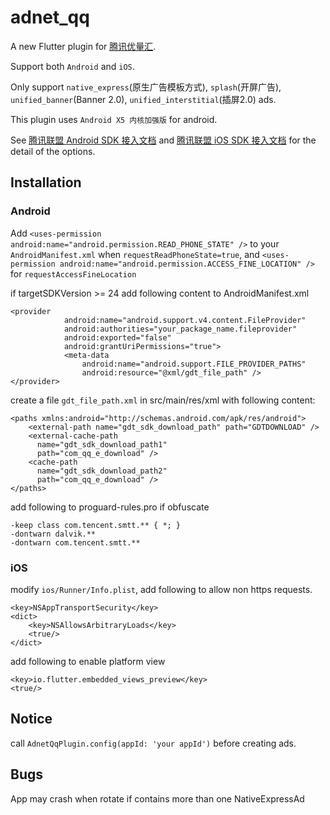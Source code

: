 # adnet_qq

A new Flutter plugin for [腾讯优量汇](https://adnet.qq.com/).

Support both `Android` and `iOS`.

Only support `native_express`(原生广告模板方式), `splash`(开屏广告), `unified_banner`(Banner 2.0), `unified_interstitial`(插屏2.0) ads.

This plugin uses `Android X5 内核加强版` for android.

See [腾讯联盟 Android SDK 接入文档](https://developers.adnet.qq.com/doc/android/access_doc) and [腾讯联盟 iOS SDK 接入文档](https://developers.adnet.qq.com/doc/ios/guide) for the detail of the options.

## Installation

### Android
Add `<uses-permission android:name="android.permission.READ_PHONE_STATE" />` to your `AndroidManifest.xml` when `requestReadPhoneState=true`, and `<uses-permission android:name="android.permission.ACCESS_FINE_LOCATION" />` for `requestAccessFineLocation`

if targetSDKVersion >= 24
add following content to AndroidManifest.xml
```
<provider
            android:name="android.support.v4.content.FileProvider"
            android:authorities="your_package_name.fileprovider"
            android:exported="false"
            android:grantUriPermissions="true">
            <meta-data
                android:name="android.support.FILE_PROVIDER_PATHS"
                android:resource="@xml/gdt_file_path" />
</provider>
```
create a file `gdt_file_path.xml` in src/main/res/xml with following content:
```
<paths xmlns:android="http://schemas.android.com/apk/res/android">
    <external-path name="gdt_sdk_download_path" path="GDTDOWNLOAD" />
    <external-cache-path
      name="gdt_sdk_download_path1"
      path="com_qq_e_download" />
    <cache-path
      name="gdt_sdk_download_path2"
      path="com_qq_e_download" />
</paths>
```

add following to proguard-rules.pro if obfuscate
```
-keep class com.tencent.smtt.** { *; }
-dontwarn dalvik.**
-dontwarn com.tencent.smtt.**
```

### iOS
modify `ios/Runner/Info.plist`, add following to allow non https requests.
```
<key>NSAppTransportSecurity</key>
<dict>
    <key>NSAllowsArbitraryLoads</key>
    <true/>
</dict>
```
add following to enable platform view
```
<key>io.flutter.embedded_views_preview</key>
<true/>
```

## Notice
call `AdnetQqPlugin.config(appId: 'your appId')` before creating ads.

## Bugs
App may crash when rotate if contains more than one NativeExpressAd
